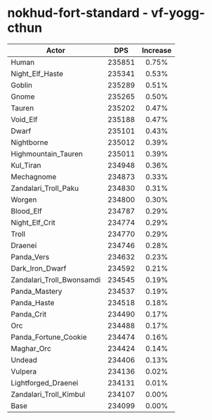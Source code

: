 # nokhud-fort-standard - vf-yogg-cthun
| Actor | DPS | Increase |
|---|:---:|:---:|
|Human|235851|0.75%|
|Night_Elf_Haste|235341|0.53%|
|Goblin|235289|0.51%|
|Gnome|235265|0.50%|
|Tauren|235202|0.47%|
|Void_Elf|235188|0.47%|
|Dwarf|235101|0.43%|
|Nightborne|235012|0.39%|
|Highmountain_Tauren|235011|0.39%|
|Kul_Tiran|234948|0.36%|
|Mechagnome|234873|0.33%|
|Zandalari_Troll_Paku|234830|0.31%|
|Worgen|234800|0.30%|
|Blood_Elf|234787|0.29%|
|Night_Elf_Crit|234774|0.29%|
|Troll|234770|0.29%|
|Draenei|234746|0.28%|
|Panda_Vers|234632|0.23%|
|Dark_Iron_Dwarf|234592|0.21%|
|Zandalari_Troll_Bwonsamdi|234545|0.19%|
|Panda_Mastery|234537|0.19%|
|Panda_Haste|234518|0.18%|
|Panda_Crit|234490|0.17%|
|Orc|234488|0.17%|
|Panda_Fortune_Cookie|234474|0.16%|
|Maghar_Orc|234424|0.14%|
|Undead|234406|0.13%|
|Vulpera|234136|0.02%|
|Lightforged_Draenei|234131|0.01%|
|Zandalari_Troll_Kimbul|234107|0.00%|
|Base|234099|0.00%|

